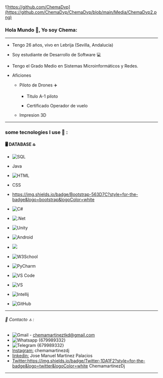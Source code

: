 ![https://github.com/ChemaDvp](https://github.com/ChemaDvp/ChemaDvp/blob/main/Media/ChemaDvp2.png)

### Hola Mundo 👋, Yo soy Chema:

***

* Tengo 26 años, vivo en Lebrija (Sevilla, Andalucía)

* Soy estudiante de Desarrollo de Software 💻

* Tengo el Grado Medio en Sistemas Microinformáticos y Redes.

* Aficiones
  
  * Piloto de Drones ✈️
    
    * Titulo A-1 piloto
    
    * Certificado Operador de vuelo
  
  * Impresion 3D

---

### some tecnologies I use 🎯 :
#### 🖥️ DATABASE 🔝
- ![SQL](https://img.shields.io/badge/MySQL-005C84?style=for-the-badge&logo=mysql&logoColor=white)

- Java

- ![HTML](https://img.shields.io/badge/HTML5-E34F26?style=for-the-badge&logo=html5&logoColor=white)

- CSS
- https://img.shields.io/badge/Bootstrap-563D7C?style=for-the-badge&logo=bootstrap&logoColor=white



- ![C#](https://img.shields.io/badge/C%23-239120?style=for-the-badge&logo=c-sharp&logoColor=white)

- ![.Net](https://img.shields.io/badge/.NET-512BD4?style=for-the-badge&logo=dotnet&logoColor=white)
  
- ![Unity](https://img.shields.io/badge/Unity-100000?style=for-the-badge&logo=unity&logoColor=white)

- ![Android](https://img.shields.io/badge/Android-3DDC84?style=for-the-badge&logo=android&logoColor=white)

- ![](https://img.shields.io/badge/Udemy-EC5252?style=for-the-badge&logo=Udemy&logoColor=white)

- ![W3School](https://img.shields.io/badge/W3Schools-04AA6D?style=for-the-badge&logo=W3Schools&logoColor=white)
- ![PyCharm](https://img.shields.io/badge/PyCharm-000000.svg?&style=for-the-badge&logo=PyCharm&logoColor=white)
- ![VS Code](https://img.shields.io/badge/VSCode-0078D4?style=for-the-badge&logo=visual%20studio%20code&logoColor=white)
- ![VS](https://img.shields.io/badge/Visual_Studio-5C2D91?style=for-the-badge&logo=visual%20studio&logoColor=white)
- ![Intellij](https://img.shields.io/badge/IntelliJ_IDEA-000000.svg?style=for-the-badge&logo=intellij-idea&logoColor=white)
- ![GitHub](https://img.shields.io/badge/GitHub-100000?style=for-the-badge&logo=github&logoColor=white)
---

###### 📱 Contacto 🔝 :

- ![Gmail](https://img.shields.io/badge/Gmail-D14836?style=for-the-badge&logo=gmail&logoColor=white) - chemamartineztkd@gmail.com
- ![Whatsapp](https://img.shields.io/badge/WhatsApp-25D366?style=for-the-badge&logo=whatsapp&logoColor=white) {679989332}
- ![Telegram](https://img.shields.io/badge/Telegram-2CA5E0?style=for-the-badge&logo=telegram&logoColor=white) {679989332}
- [Instagram:](https://img.shields.io/badge/Instagram-E4405F?style=for-the-badge&logo=instagram&logoColor=white) chemamartinezdj
- [linkedin:](https://img.shields.io/badge/LinkedIn-0077B5?style=for-the-badge&logo=linkedin&logoColor=white) Jose Manuel Martinez Palacios
- [Twitter:](https://img.shields.io/badge/Twitter-1DA1F2?style=for-the-badge&logo=twitter&logoColor=white)https://img.shields.io/badge/Twitter-1DA1F2?style=for-the-badge&logo=twitter&logoColor=white ChemamartinezDj

---
